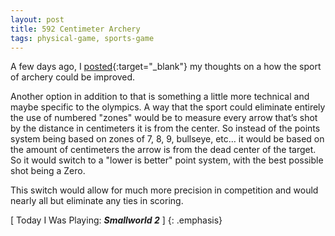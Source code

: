```yaml
---
layout: post
title: 592 Centimeter Archery
tags: physical-game, sports-game
---
```

A few days ago, I [posted](http://www.foster-douglas.com/games/588-a-revision-of-archery/){:target="_blank"} my thoughts on a how the sport of archery could be improved.

Another option in addition to that is something a little more technical and maybe specific to the olympics.  A way that the sport could eliminate entirely the use of numbered "zones" would be to measure every arrow that’s shot by the distance in centimeters it is from the center. So instead of the points system being based on zones of 7, 8, 9, bullseye, etc… it would be based on the amount of centimeters the arrow is from the dead center of the target.  So it would switch to a "lower is better" point system, with the best possible shot being a Zero.

This switch would allow for much more precision in competition and would nearly all but eliminate any ties in scoring.

[ Today I Was Playing: ***Smallworld 2*** ]
{: .emphasis}